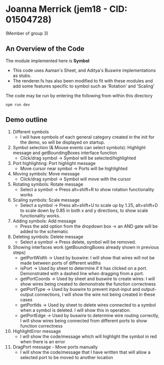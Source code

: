 # Joanna Merrick (jem18 - CID: 01504728)
(Member of group 3)

## An Overview of the Code

The module implemented here is **Symbol**

- This code uses Aaman's Sheet, and Aditya's Buswire implementations as stubs.
- The renderer.fs has also been modified to fit with these modules and add some features specific to symbol such as 'Rotation' and 'Scaling'

The code may be run by entering the following from within this directory
```
npm run dev
```


## Demo outline

1. Different symbols
    * I will have symbols of each general category created in the init for the demo, so will be displayed on startup.
2. Symbol selection (& Mouse events can select symbols): Highlight message and getBoundingBoxes interface function
    * Click/drag symbol -> Symbol will be selected/highlighted
3. Port highlighting: Port highlight message
    * Move cursor near symbol -> Ports will be highlighted
4. Moving symbols: Move message
    * Click/drag symbol -> Symbol will move with the cursor
5. Rotating symbols: Rotate message
    * Select a symbol -> Press alt+shift+R to show rotation functionality works
6. Scaling symbols: Scale message
    * Select a symbol -> Press alt+shift+U to scale up by 1.25, alt+shift+D to scale down by 0.85 in both x and y directions, to show scale functionality works.
7. Adding symbols: Add message
    * Press the add option from the dropdown box -> an AND gate will be added to the schematic
8. Deleting symbols: Delete message
    * Select a symbol -> Press delete, symbol will be removed.
9. Showing interfaces work (getBoundingBoxes already shown in previous steps)
    * getPortWidth -> Used by buswire: I will show that wires will not be made between ports of different widths
    * isPort -> Used by sheet to determine if it has clicked on a port. Demonstrated with a dashed line when dragging from a port.
    * getPortCoords -> Used by sheet and buswire to create wires: I will show wires being created to demonstrate the function correctness
    * getPortType -> Used by buswire to prevent input-input and output-output connections, I will show the wire not being created in these cases
    * getPortIds -> Used by sheet to delete wires connected to a symbol when a symbol is deleted. I will show this in operation.
    * getPortEdge -> Used by buswire to determine wire routing correctly, I will show wires being connected from different ports to show function correctness
10. HighlightError message
    * I will show the code/message which will highlight the symbol in red when there is an error
11. DragPort message - Move ports manually
    * I will show the code/message that I have written that will allow a selected port to be moved to another location

